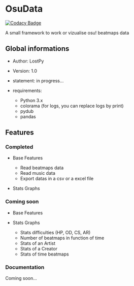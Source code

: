 # OsuData
[![Codacy Badge](https://app.codacy.com/project/badge/Grade/67d55f7a489844a38059e2061977ba8b)](https://www.codacy.com/gh/LostPy/OsuData/dashboard?utm_source=github.com&amp;utm_medium=referral&amp;utm_content=LostPy/OsuData&amp;utm_campaign=Badge_Grade)

A small framework to work or vizualise osu! beatmaps data

## Global informations
  * Author: LostPy

  * Version: 1.0
  
  * statement: in progress...
  * requirements:
    - Python 3.x
    - colorama (for logs, you can replace logs by print)
    - pydub
    - pandas

## Features
### Completed
  * Base Features
    - Read beatmaps data
    - Read music data
    - Export datas in a csv or a excel file
  
  * Stats Graphs

### Coming soon
  * Base Features

  * Stats Graphs
    - Stats difficulties (HP, OD, CS, AR)
    - Number of beatmaps in function of time
    - Stats of an Artist
    - Stats of a Creator
    - Stats of time beatmaps

### Documentation
Coming soon...
